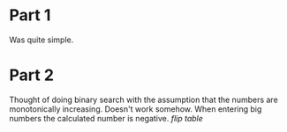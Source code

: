 # Part 1
Was quite simple.

# Part 2
Thought of doing binary search with the assumption that the numbers are monotonically increasing. Doesn't work somehow.
When entering big numbers the calculated number is negative. *flip table*
